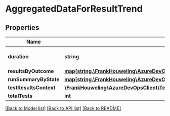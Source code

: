 # AggregatedDataForResultTrend

## Properties
Name | Type | Description | Notes
------------ | ------------- | ------------- | -------------
**duration** | **string** | This is tests execution duration. | [optional] 
**resultsByOutcome** | [**map[string,\FrankHouweling\AzureDevOpsClient\TestResults\Model\AggregatedResultsByOutcome]**](AggregatedResultsByOutcome.md) |  | [optional] 
**runSummaryByState** | [**map[string,\FrankHouweling\AzureDevOpsClient\TestResults\Model\AggregatedRunsByState]**](AggregatedRunsByState.md) |  | [optional] 
**testResultsContext** | [**\FrankHouweling\AzureDevOpsClient\TestResults\Model\TestResultsContext**](TestResultsContext.md) |  | [optional] 
**totalTests** | **int** |  | [optional] 

[[Back to Model list]](../README.md#documentation-for-models) [[Back to API list]](../README.md#documentation-for-api-endpoints) [[Back to README]](../README.md)


